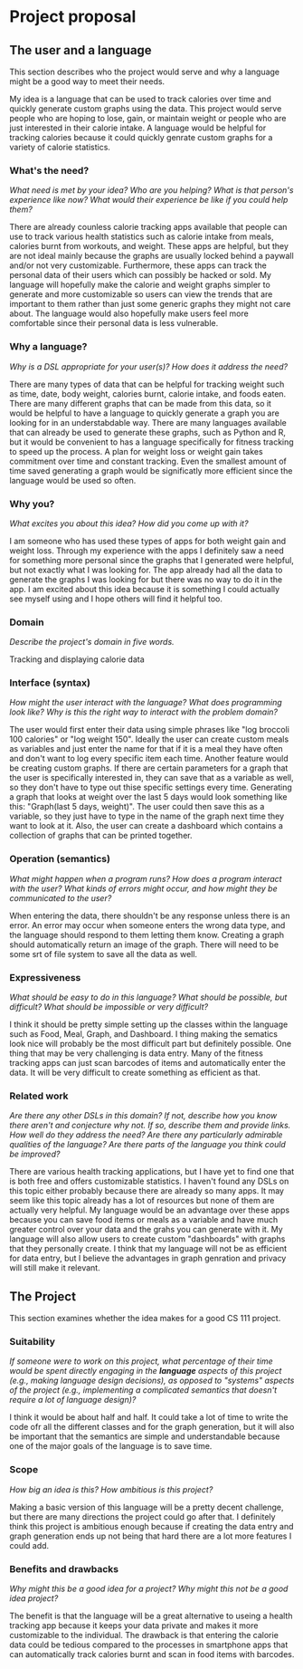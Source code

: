 # Project proposal

## The user and a language

This section describes who the project would serve and why a language might be a
good way to meet their needs.

My idea is a language that can be used to track calories over time and quickly generate custom graphs using the data. This project would serve people who are hoping to lose, gain, or maintain weight or people who are just interested in their calorie intake. A language would be helpful for tracking calories because it could quickly genrate custom graphs for a variety of calorie statistics. 

### What's the need?

_What need is met by your idea? Who are you helping? What is that person's
experience like now? What would their experience be like if you could help
them?_

There are already counless calorie tracking apps available that people can use to track various health statistics such as calorie intake from meals, calories burnt from workouts, and weight. These apps are helpful, but they are not ideal mainly because the graphs are usually locked behind a paywall and/or not very customizable. Furthermore, these apps can track the personal data of their users which can possibly be hacked or sold. My language will hopefully make the calorie and weight graphs simpler to generate and more customizable so users can view the trends that are important to them rather than just some generic graphs they might not care about. The language would also hopefully make users feel more comfortable since their personal data is less vulnerable. 

### Why a language?

_Why is a DSL appropriate for your user(s)? How does it address the need?_

There are many types of data that can be helpful for tracking weight such as time, date, body weight, calories burnt, calorie intake, and foods eaten. There are many different graphs that can be made from this data, so it would be helpful to have a language to quickly generate a graph you are looking for in an understabdable way. There are many languages available that can already be used to generate these graphs, such as Python and R, but it would be convenient to has a language specifically for fitness tracking to speed up the process. A plan for weight loss or weight gain takes commitment over time and constant tracking. Even the smallest amount of time saved generating a graph would be significatly more efficient since the language would be used so often. 

### Why you?

_What excites you about this idea? How did you come up with it?_

I am someone who has used these types of apps for both weight gain and weight loss. Through my experience with the apps I definitely saw a need for something more personal since the graphs that I generated were helpful, but not exactly what I was looking for. The app already had all the data to generate the graphs I was looking for but there was no way to do it in the app. I am excited about this idea because it is something I could actually see myself using and I hope others will find it helpful too. 

### Domain

_Describe the project's domain in five words._

Tracking and displaying calorie data

### Interface (syntax)

_How might the user interact with the language? What does programming look
like? Why is this the right way to interact with the problem domain?_

The user would first enter their data using simple phrases like "log broccoli 100 calories" or "log weight 150". Ideally the user can create custom meals as variables and just enter the name for that if it is a meal they have often and don't want to log every specific item each time. Another feature would be creating custom graphs. If there are certain parameters for a graph that the user is specifically interested in, they can save that as a variable as well, so they don't have to type out thise specific settings every time. Generating a graph that looks at weight over the last 5 days would look something like this: "Graph(last 5 days, weight)". The user could then save this as a variable, so they just have to type in the name of the graph next time they want to look at it. Also, the user can create a dashboard which contains a collection of graphs that can be printed together. 

### Operation (semantics)

_What might happen when a program runs? How does a program interact with the
user? What kinds of errors might occur, and how might they be communicated to
the user?_

When entering the data, there shouldn't be any response unless there is an error. An error may occur when someone enters the wrong data type, and the language should respond to them letting them know. Creating a graph should automatically return an image of the graph. There will need to be some srt of file system to save all the data as well. 

### Expressiveness

_What should be easy to do in this language? What should be possible, but
difficult? What should be impossible or very difficult?_

I think it should be pretty simple setting up the classes within the language such as Food, Meal, Graph, and Dashboard. I thing making the sematics look nice will probably be the most difficult part but definitely possible. One thing that may be very challenging is data entry. Many of the fitness tracking apps can just scan barcodes of items and automatically enter the data. It will be very difficult to create something as efficient as that. 

### Related work

_Are there any other DSLs in this domain? If not, describe how you know there
aren't and conjecture why not. If so, describe them and provide links. How well
do they address the need? Are there any particularly admirable qualities of the
language? Are there parts of the language you think could be improved?_

There are various health tracking applications, but I have yet to find one that is both free and offers customizable statistics. I haven't found any DSLs on this topic either probably because there are already so many apps. It may seem like this topic already has a lot of resources but none of them are actually very helpful. My language would be an advantage over these apps because you can save food items or meals as a variable and have much greater control over your data and the grahs you can generate with it. My language will also allow users to create custom "dashboards" with graphs that they personally create. I think that my language will not be as efficient for data entry, but I believe the advantages in graph genration and privacy will still make it relevant. 

## The Project

This section examines whether the idea makes for a good CS 111 project.

### Suitability

_If someone were to work on this project, what percentage of their time would be
spent directly engaging in the **language** aspects of this project (e.g.,
making language design decisions), as opposed to "systems" aspects of the
project (e.g., implementing a complicated semantics that doesn't require a lot
of language design)?_

I think it would be about half and half. It could take a lot of time to write the code ofr all the different classes and for the graph generation, but it will also be important that the semantics are simple and understandable because one of the major goals of the language is to save time. 

### Scope

_How big an idea is this? How ambitious is this project?_

Making a basic version of this language will be a pretty decent challenge, but there are many directions the project could go after that. I definitely think this project is ambitious enough because if creating the data entry and graph generation ends up not being that hard there are a lot more features I could add. 

### Benefits and drawbacks

_Why might this be a good idea for a project? Why might this not be a good idea
project?_

The benefit is that the language will be a great alternative to useing a health tracking app because it keeps your data private and makes it more customizable to the individual. The drawback is that entering the calorie data could be tedious compared to the processes in smartphone apps that can automatically track calories burnt and scan in food items with barcodes. 

